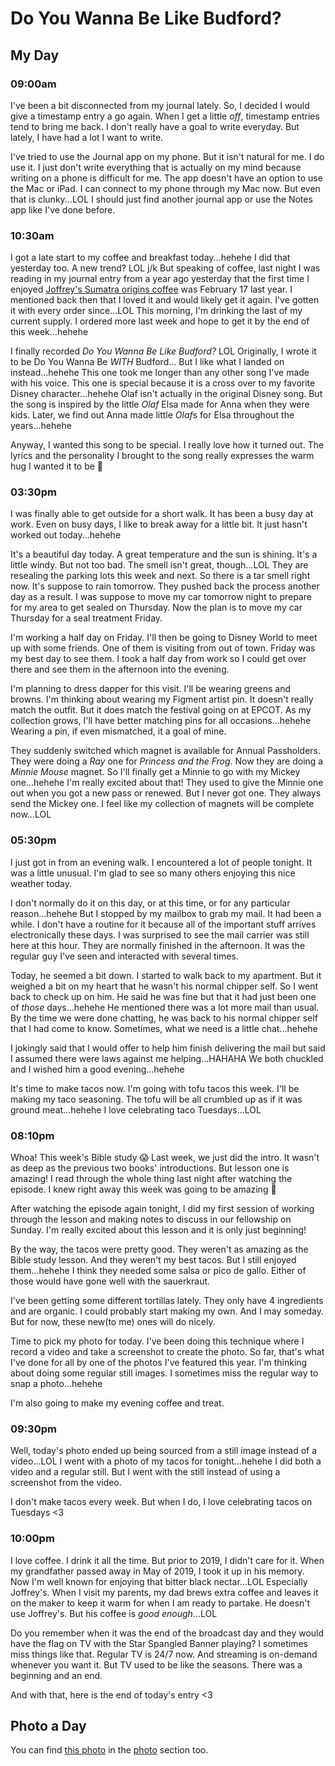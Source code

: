 # Do You Wanna Be Like Budford?

## My Day

### 09:00am

I've been a bit disconnected from my journal lately. So, I decided I would give a timestamp entry a go again. When I get a little *off*, timestamp entries tend to bring me back. I don't really have a goal to write everyday. But lately, I have had a lot I want to write.

I've tried to use the Journal app on my phone. But it isn't natural for me. I do use it. I just don't write everything that is actually on my mind because writing on a phone is difficult for me. The app doesn't have an option to use the Mac or iPad. I can connect to my phone through my Mac now. But even that is clunky...LOL I should just find another journal app or use the Notes app like I've done before.

### 10:30am

I got a late start to my coffee and breakfast today...hehehe I did that yesterday too. A new trend? LOL j/k But speaking of coffee, last night I was reading in my journal entry from a year ago yesterday that the first time I enjoyed [Joffrey's Sumatra origins coffee](https://joffreys.com/collections/origin/products/sumatra?variant=45198061109525) was February 17 last year. I mentioned back then that I loved it and would likely get it again. I've gotten it with every order since...LOL This morning, I'm drinking the last of my current supply. I ordered more last week and hope to get it by the end of this week...hehehe

I finally recorded *Do You Wanna Be Like Budford?* LOL Originally, I wrote it to be Do You Wanna Be *WITH* Budford... But I like what I landed on instead...hehehe This one took me longer than any other song I've made with his voice. This one is special because it is a cross over to my favorite Disney character...hehehe Olaf isn't actually in the original Disney song. But the song is inspired by the little *Olaf* Elsa made for Anna when they were kids. Later, we find out Anna made little *Olaf*s for Elsa throughout the years...hehehe

Anyway, I wanted this song to be special. I really love how it turned out. The lyrics and the personality I brought to the song really expresses the warm hug I wanted it to be 🤗

### 03:30pm

I was finally able to get outside for a short walk. It has been a busy day at work. Even on busy days, I like to break away for a little bit. It just hasn't worked out today...hehehe

It's a beautiful day today. A great temperature and the sun is shining. It's a little windy. But not too bad. The smell isn't great, though...LOL They are resealing the parking lots this week and next. So there is a tar smell right now. It's suppose to rain tomorrow. They pushed back the process another day as a result. I was suppose to move my car tomorrow night to prepare for my area to get sealed on Thursday. Now the plan is to move my car Thursday for a seal treatment Friday.

I'm working a half day on Friday. I'll then be going to Disney World to meet up with some friends. One of them is visiting from out of town. Friday was my best day to see them. I took a half day from work so I could get over there and see them in the afternoon into the evening.

I'm planning to dress dapper for this visit. I'll be wearing greens and browns. I'm thinking about wearing my Figment artist pin. It doesn't really match the outfit. But it does match the festival going on at EPCOT. As my collection grows, I'll have better matching pins for all occasions...hehehe Wearing a pin, if even mismatched, it a goal of mine.

They suddenly switched which magnet is available for Annual Passholders. They were doing a *Ray* one for *Princess and the Frog*. Now they are doing a *Minnie Mouse* magnet. So I'll finally get a Minnie to go with my Mickey one...hehehe I'm really excited about that! They used to give the Minnie one out when you got a new pass or renewed. But I never got one. They always send the Mickey one. I feel like my collection of magnets will be complete now...LOL

### 05:30pm

I just got in from an evening walk. I encountered a lot of people tonight. It was a little unusual. I'm glad to see so many others enjoying this nice weather today.

I don't normally do it on this day, or at this time, or for any particular reason...hehehe But I stopped by my mailbox to grab my mail. It had been a while. I don't have a routine for it because all of the important stuff arrives electronically these days. I was surprised to see the mail carrier was still here at this hour. They are normally finished in the afternoon. It was the regular guy I've seen and interacted with several times.

Today, he seemed a bit down. I started to walk back to my apartment. But it weighed a bit on my heart that he wasn't his normal chipper self. So I went back to check up on him. He said he was fine but that it had just been one of *those* days...hehehe He mentioned there was a lot more mail than usual. By the time we were done chatting, he was back to his normal chipper self that I had come to know. Sometimes, what we need is a little chat...hehehe

I jokingly said that I would offer to help him finish delivering the mail but said I assumed there were laws against me helping...HAHAHA We both chuckled and I wished him a good evening...hehehe

It's time to make tacos now. I'm going with tofu tacos this week. I'll be making my taco seasoning. The tofu will be all crumbled up as if it was ground meat...hehehe I love celebrating taco Tuesdays...LOL

### 08:10pm

Whoa! This week's Bible study 😱 Last week, we just did the intro. It wasn't as deep as the previous two books' introductions. But lesson one is amazing! I read through the whole thing last night after watching the episode. I knew right away this week was going to be amazing 🤩

After watching the episode again tonight, I did my first session of working through the lesson and making notes to discuss in our fellowship on Sunday. I'm really excited about this lesson and it is only just beginning!

By the way, the tacos were pretty good. They weren't as amazing as the Bible study lesson. And they weren't my best tacos. But I still enjoyed them...hehehe I think they needed some salsa or pico de gallo. Either of those would have gone well with the sauerkraut.

I've been getting some different tortillas lately. They only have 4 ingredients and are organic. I could probably start making my own. And I may someday. But for now, these new(to me) ones will do nicely.

Time to pick my photo for today. I've been doing this technique where I record a video and take a screenshot to create the photo. So far, that's what I've done for all by one of the photos I've featured this year. I'm thinking about doing some regular still images. I sometimes miss the regular way to snap a photo...hehehe

I'm also going to make my evening coffee and treat.

### 09:30pm

Well, today's photo ended up being sourced from a still image instead of a video...LOL I went with a photo of my tacos for tonight...hehehe I did both a video and a regular still. But I went with the still instead of using a screenshot from the video.

I don't make tacos every week. But when I do, I love celebrating tacos on Tuesdays <3

### 10:00pm

I love coffee. I drink it all the time. But prior to 2019, I didn't care for it. When my grandfather passed away in May of 2019, I took it up in his memory. Now I'm well known for enjoying that bitter black nectar...LOL Especially Joffrey's. When I visit my parents, my dad brews extra coffee and leaves it on the maker to keep it warm for when I am ready to partake. He doesn't use Joffrey's. But his coffee is *good enough*...LOL

Do you remember when it was the end of the broadcast day and they would have the flag on TV with the Star Spangled Banner playing? I sometimes miss things like that. Regular TV is 24/7 now. And streaming is on-demand whenever you want it. But TV used to be like the seasons. There was a beginning and an end.

And with that, here is the end of today's entry <3

## Photo a Day

<!--@include: @/photos/photo-a-day/2025/02/18.md{3,}-->

You can find [this photo](/photos/photo-a-day/2025/02/18) in the [photo](/photos/) section too.